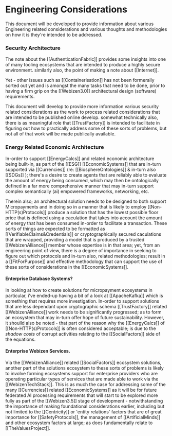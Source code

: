 # Engineering Considerations

This document will be developed to provide information about various Engineering related considerations and various thoughts and methodologies on how it is they're intended to be addressed.  


### Security Architecture

The note about the [[AuthenticationFabric]] provides some insights into one of many tooling ecosystems that are intended to produce a highly secure environment.  similarly also, the point of making a note about [[Internet]].  

Yet - other issues such as [[Containerisation]] has not been formerally sorted out yet and is amongst the many tasks that need to be done, prior to having a firm grip on the [[Webizen3.0]]  architectural design (software) requirements. 

This document will develop to provide more information various security related considerations as the work to process related considerations that are intended to be published online develop.  somewhat technically also, there is as meaningful role that [[TrustFactory]] is intended to facilitate in figuring out how to practically address some of these sorts of problems, but not all of that work will be made publically available. 

### Energy Related Economic Architecture

In-order to support [[EnergyCalcs]] and related economic architecture being built-in, as part of the [[ESG]] [[EconomicSystems]] that are in-turn supported via [[Currencies]] (re: [[BiosphereOntologies]] & in-turn also [[SDGs]] ); there's a desire to create agents that are reliably able to evaluate the amount of energy being consumed, which may then be ontologically defined in a far more comprehensive manner that may in-turn support complex semantically (ai) empowered frameworks, networking, etc. 

Therein also; an architectural solution needs to be designed to both support Micropayments and in doing so in a manner that is likely to employ [[Non-HTTP(s)Protocols]] produce a solution that has the lowest possible floor price that is defined using a caculation that takes into account the amount of energy that has been consumed in-order to facilitate a transaction.  These sorts of things are expected to be formatted as [[VerifiableClaims&Credentials]] or cryptographically secured caculations that are wrapped, providing a model that is produced by a trusted [[WebizenAlliance]] member whose expertise is in that area; yet, from an engineering point of view, there is a degree of importance in seeking to figure out which protocols and in-turn also, related methodologies; result in a [[FitForPurpose]] and effective methodology that can support the use of these sorts of considerations in the [[EconomicSystems]].  

#### Enterprise Database Systems?

In looking at how to create solutions for micropayment ecosystems in particular, i've ended-up having a bit of a look at [[ApacheKafka]] which is something that requires more investigation.  In-order to support solutions that are less dependant upon cryptographic schema [[TrustFactory]] related [[WebizenAlliance]] work needs to be significantly progressed; as to form an ecosystem that may in-turn offer hope of future sustainability.  However, it shoulld also be noted - that part of the reason why the [[EnergyCalcs]] of [[Non-HTTP(s)Protocols]] is often considered acceptable; is due to the *shadow costs* of corrupt activities relating to the [[SocialFactors]] side of the equations.  

#### Enterprise Webizen Services.

Via the [[WebizenAlliance]] related [[SocialFactors]] ecosystem solutions, another part of the solutions ecosystem to these sorts of problems is likely to involve forming ecosystems support for enterprise providers who are operating particular types of services that are made able to work via the [[WebizenTechStack]].  This is as much the case for addressing some of the many [[Currencies]] related [[EconomicSystems]] as it will be for future federated AI processing requirements that will start to be explored more fully as part of the [[Webizen3.5]] stage of development - notwithstanding the  importance of making foundational considerations earlier, including but not limited to the [[Centricity]] or 'entity relations' factors that are of great importance for [[SafetyProtocols]], the management of [[ArtificialMinds]] and other ecosystem factors at large; as does fundamentally relate to [[TheValuesProject]].


